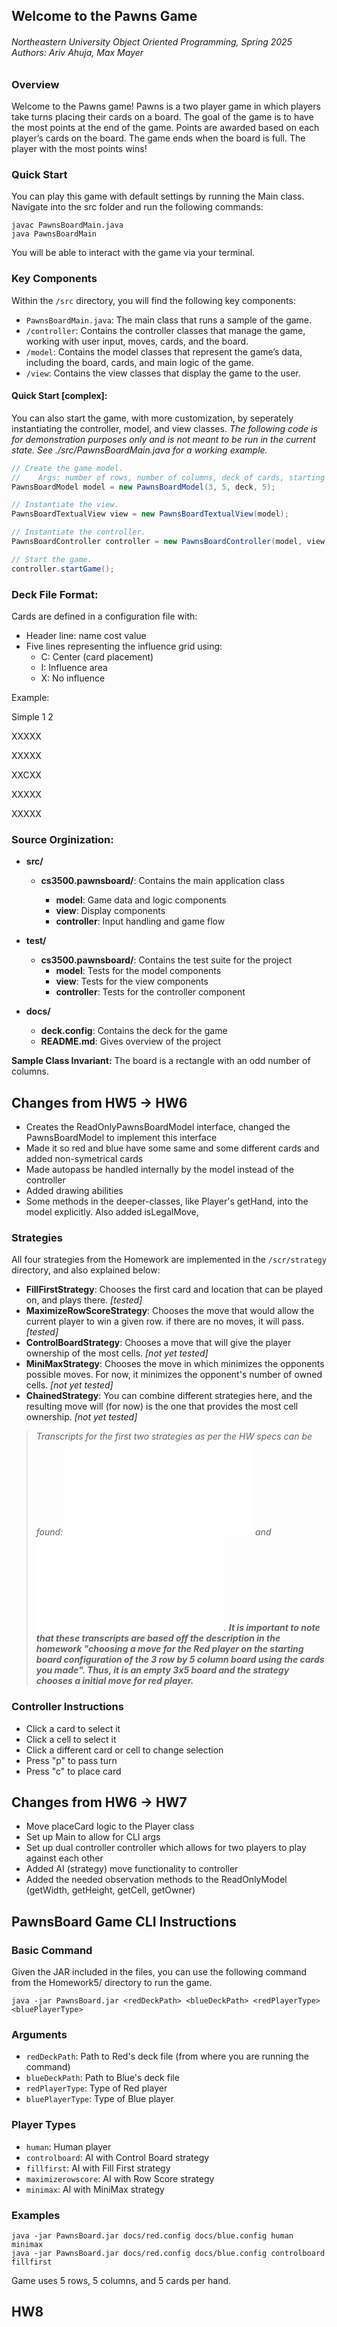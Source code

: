 ## Welcome to the Pawns Game

<h6> Northeastern University Object Oriented Programming, Spring 2025
Authors: Ariv Ahuja, Max Mayer </h6>

### Overview

Welcome to the Pawns game! Pawns is a two player game in which players take turns placing their
cards on a board. The goal of the game is to have the most points at the end of the game. Points are
awarded based on each player’s cards on the board. The game ends when the board is full. The player
with the most points wins!

### Quick Start

You can play this game with default settings by running the Main class. Navigate into the src folder
and run the following commands:

```shell
javac PawnsBoardMain.java
java PawnsBoardMain
```

You will be able to interact with the game via your terminal.

### Key Components

Within the `/src` directory, you will find the following key components:

- `PawnsBoardMain.java`: The main class that runs a sample of the game.
- `/controller`: Contains the controller classes that manage the game, working with user input,
  moves, cards, and the board.
- `/model`: Contains the model classes that represent the game’s data, including the board, cards,
  and main logic of the game.
- `/view`: Contains the view classes that display the game to the user.

#### Quick Start [complex]:

You can also start the game, with more customization, by seperately instantiating the controller,
model, and view classes. *The following code is for demonstration purposes only and is not meant to
be run in the current state. See ./src/PawnsBoardMain.java for a working example.*

```java
// Create the game model.
//    Args: number of rows, number of columns, deck of cards, starting hand size
PawnsBoardModel model = new PawnsBoardModel(3, 5, deck, 5);

// Instantiate the view.
PawnsBoardTextualView view = new PawnsBoardTextualView(model);

// Instantiate the controller.
PawnsBoardController controller = new PawnsBoardController(model, view);

// Start the game.
controller.startGame();
```

### Deck File Format:

Cards are defined in a configuration file with:

* Header line: name cost value
* Five lines representing the influence grid using:
  * C: Center (card placement)
  * I: Influence area
  * X: No influence

Example:

Simple 1 2

XXXXX

XXXXX

XXCXX

XXXXX

XXXXX

### Source Orginization:

- **src/**

  - **cs3500.pawnsboard/**: Contains the main application class

    - **model**: Game data and logic components
    - **view**: Display components
    - **controller**: Input handling and game flow
- **test/**

  - **cs3500.pawnsboard/**: Contains the test suite for the project
    - **model**: Tests for the model components
    - **view**: Tests for the view components
    - **controller**: Tests for the controller component
- **docs/**

  - **deck.config**: Contains the deck for the game
  - **README.md**: Gives overview of the project

**Sample Class Invariant:** The board is a rectangle with an odd number of columns.

## Changes from HW5 -> HW6

- Creates the ReadOnlyPawnsBoardModel interface, changed the PawnsBoardModel to implement this interface
- Made it so red and blue have some same and some different cards and added non-symetrical cards
- Made autopass be handled internally by the model instead of the controller
- Added drawing abilities
- Some methods in the deeper-classes, like Player's getHand, into the model explicitly. Also added
  isLegalMove,

### Strategies

All four strategies from the Homework are implemented in the `/scr/strategy` directory, and also explained below:

- **FillFirstStrategy**: Chooses the first card and location that can be played on, and plays there. *[tested]*
- **MaximizeRowScoreStrategy**: Chooses the move that would allow the current player to win a given row.
  if there are no moves, it will pass. *[tested]*
- **ControlBoardStrategy**: Chooses a move that will give the player ownership of the most cells. *[not yet tested]*
- **MiniMaxStrategy**: Chooses the move in which minimizes the opponents possible moves. For now, it minimizes
  the opponent's number of owned cells. *[not yet tested]*
- **ChainedStrategy**: You can combine different strategies here, and the resulting move will (for now) is the one
  that provides the most cell ownership. *[not yet tested]*

> *Transcripts for the first two strategies as per the HW specs can be found: ![FillFirstTranscript](assets/strategy-transcript-first.txt) and
> ![MaxRowTranscript](assets/strategy-transcript-score.txt).* ***It is important to note that these transcripts are based off the description in the homework
> "choosing a move for the Red player on the starting board configuration of the 3 row by 5 column board using the cards you made". Thus, it is an empty 3x5 board
> and the strategy chooses a initial move for red player.***

### Controller Instructions

- Click a card to select it
- Click a cell to select it
- Click a different card or cell to change selection
- Press "p" to pass turn
- Press "c" to place card

## Changes from HW6 -> HW7

- Move placeCard logic to the Player class
- Set up Main to allow for CLI args
- Set up dual controller controller which allows for two players to play against each other
- Added AI (strategy) move functionality to controller
- Added the needed observation methods to the ReadOnlyModel (getWidth, getHeight, getCell, getOwner)

## PawnsBoard Game CLI Instructions

### Basic Command

Given the JAR included in the files, you can use the following command from the Homework5/ directory to run the game.

```
java -jar PawnsBoard.jar <redDeckPath> <blueDeckPath> <redPlayerType> <bluePlayerType>
```

### Arguments

* `redDeckPath`: Path to Red's deck file (from where you are running the command)
* `blueDeckPath`: Path to Blue's deck file
* `redPlayerType`: Type of Red player
* `bluePlayerType`: Type of Blue player

### Player Types

* `human`: Human player
* `controlboard`: AI with Control Board strategy
* `fillfirst`: AI with Fill First strategy
* `maximizerowscore`: AI with Row Score strategy
* `minimax`: AI with MiniMax strategy

### Examples

```
java -jar PawnsBoard.jar docs/red.config docs/blue.config human minimax
java -jar PawnsBoard.jar docs/red.config docs/blue.config controlboard fillfirst
```

Game uses 5 rows, 5 columns, and 5 cards per hand.

## HW8
